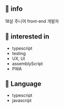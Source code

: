 ## 📱 info

18살 주니어 front-end 개발자

## 🎁 interested in

* typescript 
* testing
* UX, UI
* assemblyScript
* PWA

## 📖 Language

* typescript
* javascript

